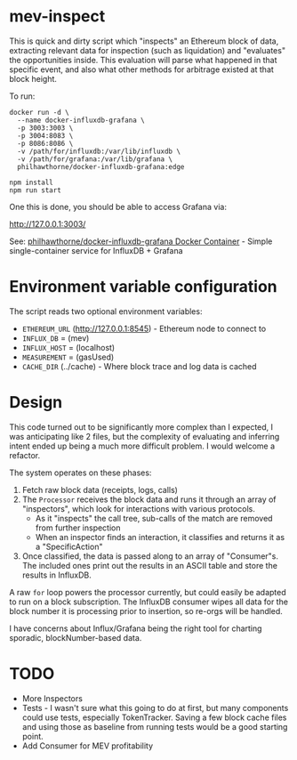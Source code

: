 mev-inspect
===========
This is quick and dirty script which "inspects" an Ethereum block of data, extracting relevant data for inspection (such as liquidation) and "evaluates" the opportunities inside. This evaluation will parse what happened in that specific event, and also what other methods for arbitrage existed at that block height.

To run:
```
docker run -d \
  --name docker-influxdb-grafana \
  -p 3003:3003 \
  -p 3004:8083 \
  -p 8086:8086 \
  -v /path/for/influxdb:/var/lib/influxdb \
  -v /path/for/grafana:/var/lib/grafana \
  philhawthorne/docker-influxdb-grafana:edge

npm install
npm run start
```

One this is done, you should be able to access Grafana via:

http://127.0.0.1:3003/

See: [philhawthorne/docker-influxdb-grafana Docker Container](https://github.com/philhawthorne/docker-influxdb-grafana) - Simple single-container service for InfluxDB + Grafana

Environment variable configuration
==================================
The script reads two optional environment variables:

* `ETHEREUM_URL` (http://127.0.0.1:8545) - Ethereum node to connect to
* `INFLUX_DB` = (mev)
* `INFLUX_HOST` = (localhost)
* `MEASUREMENT` = (gasUsed)
* `CACHE_DIR` (../cache) - Where block trace and log data is cached



Design
======
This code turned out to be significantly more complex than I expected, I was anticipating like 2 files, but the complexity of evaluating and inferring intent ended up being a much more difficult problem. I would welcome a refactor.

The system operates on these phases:
1. Fetch raw block data (receipts, logs, calls)
2. The `Processor` receives the block data and runs it through an array of "inspectors", which look for interactions with various protocols. 
   * As it "inspects" the call tree, sub-calls of the match are removed from further inspection
   * When an inspector finds an interaction, it classifies and returns it as a "SpecificAction"
3. Once classified, the data is passed along to an array of "Consumer"s. The included ones print out the results in an ASCII table and store the results in InfluxDB.

A raw `for` loop powers the processor currently, but could easily be adapted to run on a block subscription. The InfluxDB consumer wipes all data for the block number it is processing prior to insertion, so re-orgs will be handled.

I have concerns about Influx/Grafana being the right tool for charting sporadic, blockNumber-based data.

TODO
====
* More Inspectors
* Tests - I wasn't sure what this going to do at first, but many components could use tests, especially TokenTracker. Saving a few block cache files and using those as baseline from running tests would be a good starting point.
* Add Consumer for MEV profitability 
